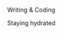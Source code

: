 Writing & Coding

Staying hydrated
<!-- 
This is Veller Rider  
I drink a lot of water  
Once a gaming addict  
Now dosing coding each day  
Fancy building stuff  
That feeling I've been chasing  
Sometime I also write  
Dreaming dreams and living life  
-->
<!--
**VellerRider/VellerRider** is a ✨ _special_ ✨ repository because its `README.md` (this file) appears on your GitHub profile.

Here are some ideas to get you started:

- 🔭 I’m currently working on ...
- 🌱 I’m currently learning ...
- 👯 I’m looking to collaborate on ...
- 🤔 I’m looking for help with ...
- 💬 Ask me about ...
- 📫 How to reach me: ...
- 😄 Pronouns: ...
- ⚡ Fun fact: ...
-->
